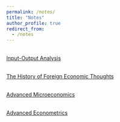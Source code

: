 ```yaml
---
permalink: /notes/
title: "Notes"
author_profile: true
redirect_from: 
  - /notes
---
```


 <br>[Input-Output Analysis](http://xishanyu2.github.io/files/Input_Output_Analysis.pdf)

 <br>[The History of Foreign Economic Thoughts](http://xishanyu2.github.io/files/The_History_of_Foreign_Economic_Thoughts.pdf)

 <br>[Advanced Microeconomics]()

 <br>[Advanced Econometrics]()
